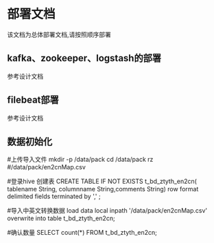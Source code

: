 # 部署文档
该文档为总体部署文档,请按照顺序部署

## kafka、zookeeper、logstash的部署
参考设计文档

## filebeat部署
参考设计文档


## 数据初始化

#上传导入文件
mkdir -p /data/pack
cd /data/pack
rz
#/data/pack/en2cnMap.csv

#登录hive 创建表
CREATE TABLE IF NOT EXISTS t_bd_ztyth_en2cn( tablename String, columnname String,comments String)
 row format delimited fields terminated by ',' ;

#导入中英文转换数据
load data local inpath '/data/pack/en2cnMap.csv' overwrite into table t_bd_ztyth_en2cn;

#确认数量
SELECT count(*) FROM t_bd_ztyth_en2cn;


